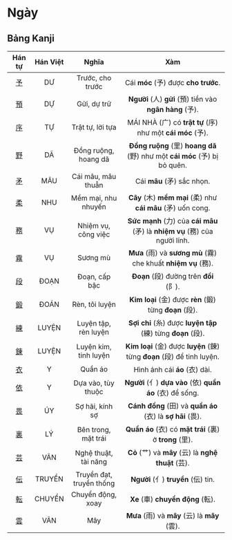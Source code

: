 <link href="styles.css" rel="stylesheet">

# Ngày

## Bảng Kanji

| Hán tự | Hán Việt | Nghĩa | Xàm |
| :---: | :---: | :---: | :---: |
| [<span class="stroke-order">予</span>](https://mazii.net/vi-VN/search/kanji/javi/%E4%BA%88) | DƯ | Trước, cho trước | Cái **móc** (予) được **cho trước**. |
| [<span class="stroke-order">預</span>](https://mazii.net/vi-VN/search/kanji/javi/%E9%A0%90) | DỰ | Gửi, dự trữ | **Người** (人) **gửi** (預) tiền vào **ngân hàng** (予). |
| [<span class="stroke-order">序</span>](https://mazii.net/vi-VN/search/kanji/javi/%E5%BA%8F) | TỰ | Trật tự, lời tựa | MÁI NHÀ (广) có **trật tự** (序) như một **cái móc** (予). |
| [<span class="stroke-order">野</span>](https://mazii.net/vi-VN/search/kanji/javi/%E9%87%8E) | DÃ | Đồng ruộng, hoang dã | **Đồng ruộng** (里) **hoang dã** (野) như một **cái móc** (予) bị bỏ quên. |
| [<span class="stroke-order">矛</span>](https://mazii.net/vi-VN/search/kanji/javi/%E7%9F%9B) | MÂU | Cái mâu, mâu thuẫn | Cái **mâu** (矛) sắc nhọn. |
| [<span class="stroke-order">柔</span>](https://mazii.net/vi-VN/search/kanji/javi/%E6%9F%94) | NHU | Mềm mại, nhu nhuyến | **Cây** (木) **mềm mại** (柔) như **cái mâu** (矛) uốn cong. |
| [<span class="stroke-order">務</span>](https://mazii.net/vi-VN/search/kanji/javi/%E5%8B%99) | VỤ | Nhiệm vụ, công việc | **Sức mạnh** (力) của **cái mâu** (矛) là **nhiệm vụ** (務) của người lính. |
| [<span class="stroke-order">霧</span>](https://mazii.net/vi-VN/search/kanji/javi/%E9%9C%A7) | VỤ | Sương mù | **Mưa** (雨) và **sương mù** (霧) che khuất **nhiệm vụ** (務). |
| [<span class="stroke-order">段</span>](https://mazii.net/vi-VN/search/kanji/javi/%E6%AE%B5) | ĐOẠN | Đoạn, cấp bậc | **Đoạn** (段) đường trên **đồi** (阝). |
| [<span class="stroke-order">鍛</span>](https://mazii.net/vi-VN/search/kanji/javi/%E9%8D%9B) | ĐOÁN | Rèn, tôi luyện | **Kim loại** (金) được **rèn** (鍛) từng **đoạn** (段). |
| [<span class="stroke-order">練</span>](https://mazii.net/vi-VN/search/kanji/javi/%E7%B7%B4) | LUYỆN | Luyện tập, rèn luyện | **Sợi chỉ** (糸) được **luyện tập** (練) từng **đoạn** (段). |
| [<span class="stroke-order">錬</span>](https://mazii.net/vi-VN/search/kanji/javi/%E9%8C%AC) | LUYỆN | Luyện kim, tinh luyện | **Kim loại** (金) được **luyện** (錬) từng **đoạn** (段) để tinh luyện. |
| [<span class="stroke-order">衣</span>](https://mazii.net/vi-VN/search/kanji/javi/%E8%A1%A3) | Y | Quần áo | Hình ảnh cái **áo** (衣) dài. |
| [<span class="stroke-order">依</span>](https://mazii.net/vi-VN/search/kanji/javi/%E4%BE%9D) | Y | Dựa vào, tùy thuộc | **Người** (亻) **dựa vào** (依) **quần áo** (衣) để sống. |
| [<span class="stroke-order">畏</span>](https://mazii.net/vi-VN/search/kanji/javi/%E7%95%8F) | ÚY | Sợ hãi, kính sợ | **Cánh đồng** (田) và **quần áo** (衣) là **sợ hãi** (畏). |
| [<span class="stroke-order">裏</span>](https://mazii.net/vi-VN/search/kanji/javi/%E8%A3%8F) | LÝ | Bên trong, mặt trái | **Quần áo** (衣) có **mặt trái** (裏) ở **trong** (里). |
| [<span class="stroke-order">芸</span>](https://mazii.net/vi-VN/search/kanji/javi/%E8%8A%B8) | VÂN | Nghệ thuật, tài năng | **Cỏ** (艹) và **mây** (云) là **nghệ thuật** (芸). |
| [<span class="stroke-order">伝</span>](https://mazii.net/vi-VN/search/kanji/javi/%E4%BC%9D) | TRUYỀN | Truyền đạt, truyền thống | **Người** (亻) **truyền** (伝) tin. |
| [<span class="stroke-order">転</span>](https://mazii.net/vi-VN/search/kanji/javi/%E8%BB%A2) | CHUYỂN | Chuyển động, xoay | **Xe** (車) **chuyển động** (転). |
| [<span class="stroke-order">雲</span>](https://mazii.net/vi-VN/search/kanji/javi/%E9%9B%B2) | VÂN | Mây | **Mưa** (雨) và **mây** (云) là **mây** (雲). |


